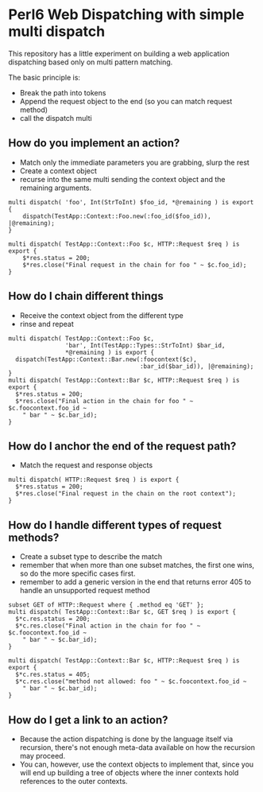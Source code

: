 # Perl6 Web Dispatching with simple multi dispatch

This repository has a little experiment on building a web application
dispatching based only on multi pattern matching.

The basic principle is:

 * Break the path into tokens
 * Append the request object to the end (so you can match request method)
 * call the dispatch multi

## How do you implement an action?

 * Match only the immediate parameters you are grabbing, slurp the rest
 * Create a context object
 * recurse into the same multi sending the context object and the remaining arguments.

```
multi dispatch( 'foo', Int(StrToInt) $foo_id, *@remaining ) is export {
    dispatch(TestApp::Context::Foo.new(:foo_id($foo_id)), |@remaining);
}

multi dispatch( TestApp::Context::Foo $c, HTTP::Request $req ) is export {
    $*res.status = 200;
    $*res.close("Final request in the chain for foo " ~ $c.foo_id);
}
```

## How do I chain different things

 * Receive the context object from the different type
 * rinse and repeat

```
multi dispatch( TestApp::Context::Foo $c,
                'bar', Int(TestApp::Types::StrToInt) $bar_id,
                *@remaining ) is export {
  dispatch(TestApp::Context::Bar.new(:foocontext($c),
                                     :bar_id($bar_id)), |@remaining);
}
multi dispatch( TestApp::Context::Bar $c, HTTP::Request $req ) is export {
  $*res.status = 200;
  $*res.close("Final action in the chain for foo " ~ $c.foocontext.foo_id ~
    " bar " ~ $c.bar_id);
}
```

## How do I anchor the end of the request path?

 * Match the request and response objects

```
multi dispatch( HTTP::Request $req ) is export {
  $*res.status = 200;
  $*res.close("Final request in the chain on the root context");
}
```

## How do I handle different types of request methods?

 * Create a subset type to describe the match
 * remember that when more than one subset matches, the first one wins, so do the more specific cases first.
 * remember to add a generic version in the end that returns error 405 to handle an unsupported request method

```
subset GET of HTTP::Request where { .method eq 'GET' };
multi dispatch( TestApp::Context::Bar $c, GET $req ) is export {
  $*c.res.status = 200;
  $*c.res.close("Final action in the chain for foo " ~ $c.foocontext.foo_id ~
    " bar " ~ $c.bar_id);
}

multi dispatch( TestApp::Context::Bar $c, HTTP::Request $req ) is export {
  $*c.res.status = 405;
  $*c.res.close("method not allowed: foo " ~ $c.foocontext.foo_id ~
    " bar " ~ $c.bar_id);
}
```

## How do I get a link to an action?

 * Because the action dispatching is done by the language itself via
   recursion, there's not enough meta-data available on how the
   recursion may proceed.
 * You can, however, use the context objects to implement that, since you will end up building a tree of objects where the inner contexts hold references to the outer contexts.
